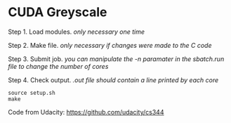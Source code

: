 # CUDA Greyscale 

Step 1. Load modules. *only necessary one time*

Step 2. Make file. *only necessary if changes were made to the C code*

Step 3. Submit job. *you can manipulate the -n paramater in the sbatch.run file to change the number of cores*

Step 4. Check output. *.out file should contain a line printed by each core*

```
source setup.sh
make

```

Code from Udacity: https://github.com/udacity/cs344
